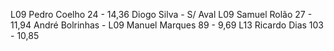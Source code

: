L09 Pedro Coelho 24    - 14,36
	Diogo Silva        - S/ Aval
L09 Samuel Rolão 27    - 11,94
	André Bolrinhas    - 
L09 Manuel Marques 89  - 9,69
L13 Ricardo Dias 103   - 10,85
